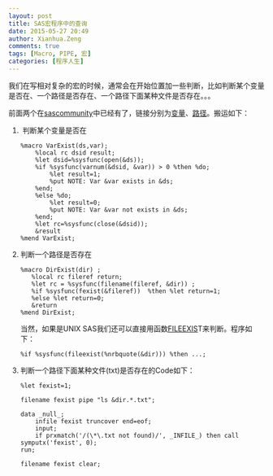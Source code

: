 ```yaml
---
layout: post
title: SAS宏程序中的查询
date: 2015-05-27 20:49
author: Xianhua.Zeng
comments: true
tags: [Macro, PIPE, 宏]
categories: [程序人生]
---
```

<p>我们在写相对复杂的宏的时候，通常会在开始位置加一些判断，比如判断某个变量是否在、一个路径是否存在、一个路径下面某种文件是否存在。。。</p>
<p>前面两个在<span style="text-decoration: underline;"><a href="http://www.sascommunity.org/" target="_blank">sascommunity</a></span>中已经有了，链接分别为<span style="text-decoration: underline;"><a href="http://www.sascommunity.org/wiki/Tips:Check_if_a_variable_exists_in_a_dataset" target="_blank">变量</a></span>、<span style="text-decoration: underline;"><a href="http://www.sascommunity.org/wiki/Tips:Check_if_a_directory_exists" target="_blank">路径</a></span>。搬运如下：</p>
<ol>
	<li> 判断某个变量是否在

<pre><code>%macro VarExist(ds,var);
    %local rc dsid result;
    %let dsid=%sysfunc(open(&amp;ds));
    %if %sysfunc(varnum(&amp;dsid, &amp;var)) &gt; 0 %then %do;
        %let result=1;
        %put NOTE: Var &amp;var exists in &amp;ds;
    %end;
    %else %do;
        %let result=0;
        %put NOTE: Var &amp;var not exists in &amp;ds;
    %end;
    %let rc=%sysfunc(close(&amp;dsid));
    &amp;result
%mend VarExist;
</code></pre>
</li>
	<li>判断一个路径是否存在

<pre><code>%macro DirExist(dir) ; 
   %local rc fileref return; 
   %let rc = %sysfunc(filename(fileref, &amp;dir)) ; 
   %if %sysfunc(fexist(&amp;fileref))  %then %let return=1;    
   %else %let return=0;
   &amp;return
%mend DirExist;
</code></pre>

当然，如果是UNIX SAS我们还可以直接用函数<span style="text-decoration: underline;"><a href="http://support.sas.com/documentation/cdl/en/hostunx/61879/HTML/default/viewer.htm#a000351867.htm" target="_blank">FILEEXIS</a></span>T来判断。程序如下：

<pre><code>%if %sysfunc(fileexist(%nrbquote(&amp;dir))) %then ...;
</code></pre>
</li>
	<li>判断一个路径下面某种文件(txt)是否存在的Code如下：

<pre><code>%let fexist=1;

filename fexist pipe "ls &amp;dir.*.txt";

data _null_;
    infile fexist truncover end=eof;
    input;
    if prxmatch('/(\*\.txt not found)/', _INFILE_) then call symputx('fexist', 0);
run;

filename fexist clear;
</code></pre>
</li>
</ol>
